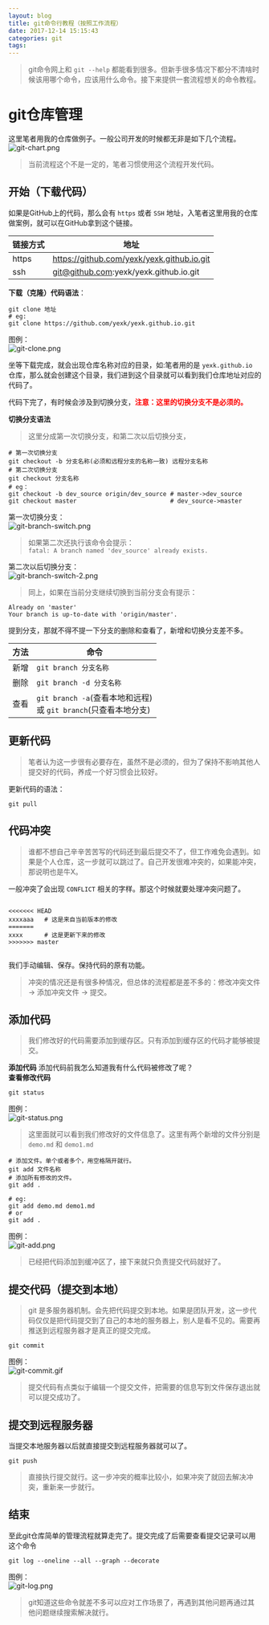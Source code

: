 ```yaml
---
layout: blog
title: git命令行教程（按照工作流程）
date: 2017-12-14 15:15:43
categories: git
tags:
---
```


> git命令网上和 `git --help` 都能看到很多。但新手很多情况下都分不清啥时候该用哪个命令，应该用什么命令。接下来提供一套流程想关的命令教程。

# git仓库管理
这里笔者用我的仓库做例子。一般公司开发的时候都无非是如下几个流程。  
![git-chart.png](git-chart.png)

> 当前流程这个不是一定的，笔者习惯使用这个流程开发代码。

## 开始（下载代码）

如果是GitHub上的代码，那么会有 `https` 或者 `SSH` 地址，入笔者这里用我的仓库做案例，就可以在GitHub拿到这个链接。

| 链接方式 | 地址 |
| --- | --- |
| https | https://github.com/yexk/yexk.github.io.git |
| ssh | git@github.com:yexk/yexk.github.io.git | 

**下载（克隆）代码语法**：

```shell
git clone 地址 
# eg:
git clone https://github.com/yexk/yexk.github.io.git
```
图例：   
![git-clone.png](git-clone.png)

坐等下载完成，就会出现仓库名称对应的目录，如:笔者用的是 `yexk.github.io` 仓库，那么就会创建这个目录，我们进到这个目录就可以看到我们仓库地址对应的代码了。
  
代码下完了，有时候会涉及到切换分支，<b style="color: red;">注意：这里的切换分支不是必须的。</b>  

**切换分支语法**   
> 这里分成第一次切换分支，和第二次以后切换分支，

```shell
# 第一次切换分支
git checkout -b 分支名称(必须和远程分支的名称一致) 远程分支名称
# 第二次切换分支
git checkout 分支名称
# eg：
git checkout -b dev_source origin/dev_source # master->dev_source
git checkout master                          # dev_source->master
```

第一次切换分支：   
![git-branch-switch.png](git-branch-switch.png)

> 如果第二次还执行该命令会提示：  
`fatal: A branch named 'dev_source' already exists.`

第二次以后切换分支：   
![git-branch-switch-2.png](git-branch-switch-2.png)

> 同上，如果在当前分支继续切换到当前分支会有提示：
```shell
Already on 'master'
Your branch is up-to-date with 'origin/master'.
```

提到分支，那就不得不提一下分支的删除和查看了，新增和切换分支差不多。

| 方法 | 命令 | 
| ---  | ---  |
| 新增 | `git branch 分支名称` |
| 删除 | `git branch -d 分支名称` |
| 查看 | `git branch -a`(查看本地和远程) <br>或 `git branch`(只查看本地分支) | 

## 更新代码
> 笔者认为这一步很有必要存在，虽然不是必须的，但为了保持不影响其他人提交好的代码，养成一个好习惯会比较好。

更新代码的语法：
```shell
git pull
```

## 代码冲突
> 谁都不想自己辛辛苦苦写的代码还到最后提交不了，但工作难免会遇到。如果是个人仓库，这一步就可以跳过了。自己开发很难冲突的，如果能冲突，那说明也是牛X。

一般冲突了会出现 `CONFLICT` 相关的字样。那这个时候就要处理冲突问题了。
```
    
<<<<<<< HEAD
xxxxaaa   # 这是来自当前版本的修改
=======
xxxx      # 这是更新下来的修改
>>>>>>> master
 
```

我们手动编辑、保存。保持代码的原有功能。
> 冲突的情况还是有很多种情况，但总体的流程都是差不多的：修改冲突文件 -> 添加冲突文件 -> 提交。

## 添加代码
> 我们修改好的代码需要添加到缓存区。只有添加到缓存区的代码才能够被提交。

**添加代码**
添加代码前我怎么知道我有什么代码被修改了呢？   
**查看修改代码**
```shell
git status
```
图例：   
![git-status.png](git-status.png)

> 这里面就可以看到我们修改好的文件信息了。这里有两个新增的文件分别是 `demo.md` 和 `demo1.md`

```shell
# 添加文件。单个或者多个，用空格隔开就行。
git add 文件名称    
# 添加所有修改的文件。
git add .

# eg:
git add demo.md demo1.md
# or
git add . 
```

图例：   
![git-add.png](git-add.png)

> 已经把代码添加到缓冲区了，接下来就只负责提交代码就好了。

## 提交代码（提交到本地）
> git 是多服务器机制。会先把代码提交到本地。如果是团队开发，这一步代码仅仅是把代码提交到了自己的本地的服务器上，别人是看不见的。需要再推送到远程服务器才是真正的提交完成。

```shell
git commit 
```

图例：   
![git-commit.gif](git-commit.gif)

> 提交代码有点类似于编辑一个提交文件，把需要的信息写到文件保存退出就可以提交成功了。

## 提交到远程服务器
当提交本地服务器以后就直接提交到远程服务器就可以了。
```shell
git push
```
> 直接执行提交就行。这一步冲突的概率比较小，如果冲突了就回去解决冲突，重新来一步就行。

## 结束
至此git仓库简单的管理流程就算走完了。提交完成了后需要查看提交记录可以用这个命令

```shell
git log --oneline --all --graph --decorate
```
图例：    
![git-log.png](git-log.png)

> git知道这些命令就差不多可以应对工作场景了，再遇到其他问题再通过其他问题继续搜索解决就行。
